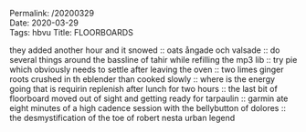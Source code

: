 Permalink: /20200329  
Date: 2020-03-29  
Tags: hbvu
Title: FLOORBOARDS
  
they added another hour and it snowed :: oats ångade och valsade :: do several things around the bassline of tahir while refilling the mp3 lib :: try pie which obviously needs to settle after leaving the oven :: two limes ginger roots crushed in th eblender than cooked slowly :: where is the energy going that is requirin replenish after lunch for two hours :: the last bit of floorboard moved out of sight and getting ready for tarpaulin :: garmin ate eight minutes of a high cadence session with the bellybutton of dolores :: the desmystification of the toe of robert nesta urban legend